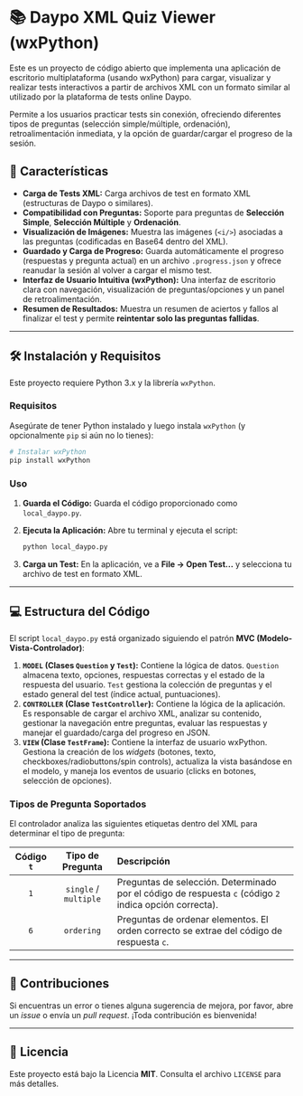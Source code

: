 # 📚 Daypo XML Quiz Viewer (wxPython)

Este es un proyecto de código abierto que implementa una aplicación de escritorio multiplataforma (usando wxPython) para cargar, visualizar y realizar tests interactivos a partir de archivos XML con un formato similar al utilizado por la plataforma de tests online Daypo.

Permite a los usuarios practicar tests sin conexión, ofreciendo diferentes tipos de preguntas (selección simple/múltiple, ordenación), retroalimentación inmediata, y la opción de guardar/cargar el progreso de la sesión.

## 🌟 Características

* **Carga de Tests XML:** Carga archivos de test en formato XML (estructuras de Daypo o similares).
* **Compatibilidad con Preguntas:** Soporte para preguntas de **Selección Simple**, **Selección Múltiple** y **Ordenación**.
* **Visualización de Imágenes:** Muestra las imágenes (`<i/>`) asociadas a las preguntas (codificadas en Base64 dentro del XML).
* **Guardado y Carga de Progreso:** Guarda automáticamente el progreso (respuestas y pregunta actual) en un archivo `.progress.json` y ofrece reanudar la sesión al volver a cargar el mismo test.
* **Interfaz de Usuario Intuitiva (wxPython):** Una interfaz de escritorio clara con navegación, visualización de preguntas/opciones y un panel de retroalimentación.
* **Resumen de Resultados:** Muestra un resumen de aciertos y fallos al finalizar el test y permite **reintentar solo las preguntas fallidas**.

---

## 🛠️ Instalación y Requisitos

Este proyecto requiere Python 3.x y la librería `wxPython`.

### Requisitos

Asegúrate de tener Python instalado y luego instala `wxPython` (y opcionalmente `pip` si aún no lo tienes):

```bash
# Instalar wxPython
pip install wxPython
````

### Uso

1.  **Guarda el Código:** Guarda el código proporcionado como `local_daypo.py`.

2.  **Ejecuta la Aplicación:** Abre tu terminal y ejecuta el script:

    ```bash
    python local_daypo.py
    ```

3.  **Carga un Test:** En la aplicación, ve a **File -\> Open Test...** y selecciona tu archivo de test en formato XML.

-----

## 💻 Estructura del Código

El script `local_daypo.py` está organizado siguiendo el patrón **MVC (Modelo-Vista-Controlador)**:

1.  **`MODEL` (Clases `Question` y `Test`):** Contiene la lógica de datos. `Question` almacena texto, opciones, respuestas correctas y el estado de la respuesta del usuario. `Test` gestiona la colección de preguntas y el estado general del test (índice actual, puntuaciones).
2.  **`CONTROLLER` (Clase `TestController`):** Contiene la lógica de la aplicación. Es responsable de cargar el archivo XML, analizar su contenido, gestionar la navegación entre preguntas, evaluar las respuestas y manejar el guardado/carga del progreso en JSON.
3.  **`VIEW` (Clase `TestFrame`):** Contiene la interfaz de usuario wxPython. Gestiona la creación de los *widgets* (botones, texto, checkboxes/radiobuttons/spin controls), actualiza la vista basándose en el modelo, y maneja los eventos de usuario (clicks en botones, selección de opciones).

### Tipos de Pregunta Soportados

El controlador analiza las siguientes etiquetas dentro del XML para determinar el tipo de pregunta:

| Código `t` | Tipo de Pregunta | Descripción |
| :---: | :---: | :--- |
| `1` | `single` / `multiple` | Preguntas de selección. Determinado por el código de respuesta `c` (código `2` indica opción correcta). |
| `6` | `ordering` | Preguntas de ordenar elementos. El orden correcto se extrae del código de respuesta `c`. |

-----

## 🤝 Contribuciones

Si encuentras un error o tienes alguna sugerencia de mejora, por favor, abre un *issue* o envía un *pull request*. ¡Toda contribución es bienvenida\!

-----

## 📄 Licencia

Este proyecto está bajo la Licencia **MIT**. Consulta el archivo `LICENSE` para más detalles.



